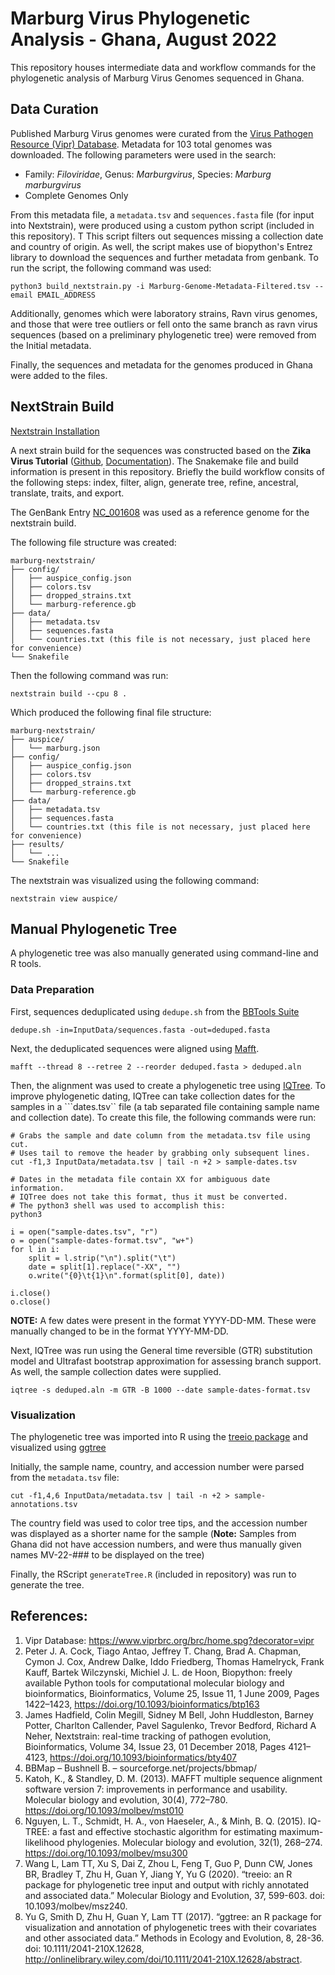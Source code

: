 # Marburg Virus Phylogenetic Analysis - Ghana, August 2022
This repository houses intermediate data and workflow commands for the phylogenetic analysis of Marburg Virus Genomes sequenced in Ghana.

## Data Curation
Published Marburg Virus genomes were curated from the [Virus Pathogen Resource (Vipr) Database](https://www.viprbrc.org/brc/home.spg?decorator=vipr). Metadata for 103 total genomes was downloaded. The following parameters were used in the search:
  - Family: *Filoviridae*, Genus: *Marburgvirus*, Species: *Marburg marburgvirus*
  - Complete Genomes Only
  
From this metadata file, a ```metadata.tsv``` and ```sequences.fasta``` file (for input into Nextstrain), were produced using a custom python script (included in this repository). T This script filters out sequences missing a collection date and country of origin. As well, the script makes use of biopython's Entrez library to download the sequences and further metadata from genbank. To run the script, the following command was used:
```
python3 build_nextstrain.py -i Marburg-Genome-Metadata-Filtered.tsv --email EMAIL_ADDRESS
```

Additionally, genomes which were laboratory strains, Ravn virus genomes, and those that were tree outliers or fell onto the same branch as ravn virus sequences (based on a preliminary phylogenetic tree) were removed from the Initial metadata.

Finally, the sequences and metadata for the genomes produced in Ghana were added to the files.

## NextStrain Build
[Nextstrain Installation](https://docs.nextstrain.org/en/latest/install.html)

A next strain build for the sequences was constructed based on the **Zika Virus Tutorial** ([Github](https://github.com/nextstrain/zika-tutorial), [Documentation](https://docs.nextstrain.org/en/latest/tutorials/creating-a-workflow.html)). The Snakemake file and build information is present in this repository. Briefly the build workflow consits of the following steps: index, filter, align, generate tree, refine, ancestral, translate, traits, and export.

The GenBank Entry [NC_001608](https://www.ncbi.nlm.nih.gov/nuccore/NC_001608) was used as a reference genome for the nextstrain build.

The following file structure was created:
```
marburg-nextstrain/
├── config/
│   ├── auspice_config.json
│   ├── colors.tsv
│   ├── dropped_strains.txt
│   └── marburg-reference.gb
├── data/
│   ├── metadata.tsv
│   ├── sequences.fasta
│   └── countries.txt (this file is not necessary, just placed here for convenience)
└── Snakefile
```

Then the following command was run:
```
nextstrain build --cpu 8 .
```

Which produced the following final file structure:
```
marburg-nextstrain/
├── auspice/
│   └── marburg.json
├── config/
│   ├── auspice_config.json
│   ├── colors.tsv
│   ├── dropped_strains.txt
│   └── marburg-reference.gb
├── data/
│   ├── metadata.tsv
│   ├── sequences.fasta
│   └── countries.txt (this file is not necessary, just placed here for convenience)
├── results/
│   └── ...
└── Snakefile
```

The nextstrain was visualized using the following command:
```
nextstrain view auspice/
```

## Manual Phylogenetic Tree
A phylogenetic tree was also manually generated using command-line and R tools.
### Data Preparation
First, sequences deduplicated using ```dedupe.sh``` from the [BBTools Suite](https://jgi.doe.gov/data-and-tools/software-tools/bbtools/bb-tools-user-guide/)
```
dedupe.sh -in=InputData/sequences.fasta -out=deduped.fasta
```

Next, the deduplicated sequences were aligned using [Mafft](https://mafft.cbrc.jp/alignment/software/).
```
mafft --thread 8 --retree 2 --reorder deduped.fasta > deduped.aln
```

Then, the alignment was used to create a phylogenetic tree using [IQTree](http://www.iqtree.org/). To improve phylogenetic dating, IQTree can take collection dates for the samples in a ```dates.tsv`` file (a tab separated file containing sample name and collection date). To create this file, the following commands were run:
```
# Grabs the sample and date column from the metadata.tsv file using cut. 
# Uses tail to remove the header by grabbing only subsequent lines.
cut -f1,3 InputData/metadata.tsv | tail -n +2 > sample-dates.tsv

# Dates in the metadata file contain XX for ambiguous date information.
# IQTree does not take this format, thus it must be converted.
# The python3 shell was used to accomplish this:
python3

i = open("sample-dates.tsv", "r")
o = open("sample-dates-format.tsv", "w+")
for l in i:
    split = l.strip("\n").split("\t")
    date = split[1].replace("-XX", "")
    o.write("{0}\t{1}\n".format(split[0], date))

i.close()
o.close()
```
**NOTE:** A few dates were present in the format YYYY-DD-MM. These were manually changed to be in the format YYYY-MM-DD.

Next, IQTree was run using the General time reversible (GTR) substitution model and Ultrafast bootstrap approximation for assessing branch support. As well, the sample collection dates were supplied.
```
iqtree -s deduped.aln -m GTR -B 1000 --date sample-dates-format.tsv
```
### Visualization
The phylogenetic tree was imported into R using the [treeio package](10.18129/B9.bioc.treeio) and visualized using [ggtree](10.18129/B9.bioc.ggtree)

Initially, the sample name, country, and accession number were parsed from the ```metadata.tsv``` file:
```
cut -f1,4,6 InputData/metadata.tsv | tail -n +2 > sample-annotations.tsv
```

The country field was used to color tree tips, and the accession number was displayed as a shorter name for the sample (**Note:** Samples from Ghana did not have accession numbers, and were thus manually given names MV-22-### to be displayed on the tree)

Finally, the RScript ```generateTree.R``` (included in repository) was run to generate the tree.

## References:
1. Vipr Database: https://www.viprbrc.org/brc/home.spg?decorator=vipr
2. Peter J. A. Cock, Tiago Antao, Jeffrey T. Chang, Brad A. Chapman, Cymon J. Cox, Andrew Dalke, Iddo Friedberg, Thomas Hamelryck, Frank Kauff, Bartek Wilczynski, Michiel J. L. de Hoon, Biopython: freely available Python tools for computational molecular biology and bioinformatics, Bioinformatics, Volume 25, Issue 11, 1 June 2009, Pages 1422–1423, https://doi.org/10.1093/bioinformatics/btp163
3. James Hadfield, Colin Megill, Sidney M Bell, John Huddleston, Barney Potter, Charlton Callender, Pavel Sagulenko, Trevor Bedford, Richard A Neher, Nextstrain: real-time tracking of pathogen evolution, Bioinformatics, Volume 34, Issue 23, 01 December 2018, Pages 4121–4123, https://doi.org/10.1093/bioinformatics/bty407
4. BBMap – Bushnell B. – sourceforge.net/projects/bbmap/
5. Katoh, K., & Standley, D. M. (2013). MAFFT multiple sequence alignment software version 7: improvements in performance and usability. Molecular biology and evolution, 30(4), 772–780. https://doi.org/10.1093/molbev/mst010
5. Nguyen, L. T., Schmidt, H. A., von Haeseler, A., & Minh, B. Q. (2015). IQ-TREE: a fast and effective stochastic algorithm for estimating maximum-likelihood phylogenies. Molecular biology and evolution, 32(1), 268–274. https://doi.org/10.1093/molbev/msu300
6. Wang L, Lam TT, Xu S, Dai Z, Zhou L, Feng T, Guo P, Dunn CW, Jones BR, Bradley T, Zhu H, Guan Y, Jiang Y, Yu G (2020). “treeio: an R package for phylogenetic tree input and output with richly annotated and associated data.” Molecular Biology and Evolution, 37, 599-603. doi: 10.1093/molbev/msz240. 
7. Yu G, Smith D, Zhu H, Guan Y, Lam TT (2017). “ggtree: an R package for visualization and annotation of phylogenetic trees with their covariates and other associated data.” Methods in Ecology and Evolution, 8, 28-36. doi: 10.1111/2041-210X.12628, http://onlinelibrary.wiley.com/doi/10.1111/2041-210X.12628/abstract. 


